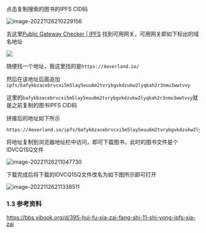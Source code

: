 
点击复制搜索的图书的IPFS CID码

![image-20221126210229156](picture/image-20221126210229156.png)

去这里[Public Gateway Checker | IPFS](https://ipfs.github.io/public-gateway-checker/) 找到可用网关，可用网关即如下标出的域名地址

![](picture/image-20221126210635284.png)

随便找一个地址，我这里找的是`https://4everland.io/`

然后在该地址后面追加`ipfs/bafykbzacebrvcxi5m5lay5euu6m2tvrybgvkdzukw2lyqkah2r3nmu3wwtvvy`

这里的`bafykbzacebrvcxi5m5lay5euu6m2tvrybgvkdzukw2lyqkah2r3nmu3wwtvvy`就是之前复制的图书IPFS CID码

拼接后的地址如下所示

```
https://4everland.io/ipfs/bafykbzacebrvcxi5m5lay5euu6m2tvrybgvkdzukw2lyqkah2r3nmu3wwtvvy
```

将地址复制到浏览器地址栏中访问，即可下载图书，此时的图书文件是个IDVCQ1SQ文件

![image-20221126211047730](picture/image-20221126211047730.png)

下载完成后将下载的IDVCQ1SQ文件改名为如下图所示即可打开

![image-20221126211338511](picture/image-20221126211338511.png)

### 1.3 参考资料

https://bbs.yibook.org/d/395-hui-fu-xia-zai-fang-shi-11-shi-yong-ipfs-xia-zai